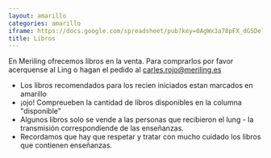 ```yaml
---
layout: amarillo
categories: amarillo
iframe: https://docs.google.com/spreadsheet/pub?key=0AgWx3a78pFX_dG5Dell3eUpkaUhGYmJDa2tKRS15Qmc&output=html
title: Libros
---
```

En Meriling ofrecemos libros en la venta.
Para comprarlos por favor acerquense al Ling o hagan el pedido al carles.rojo@meriling.es

* Los libros recomendados para los recien iniciados estan marcados en amarillo
* ¡ojo! Compreueben la cantidad de libros disponibles en la columna "disponible"
* Algunos libros solo se vende a las personas que recibieron el lung - la transmisión correspondiende de las enseñanzas.
* Recordamos que hay que respetar y tratar con mucho cuidado los libros que contienen enseñanzas. 



